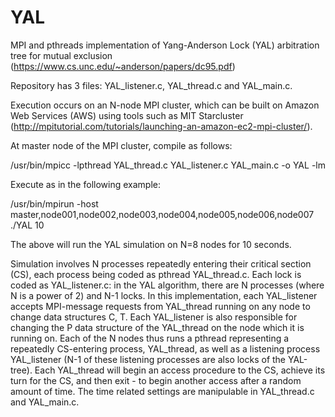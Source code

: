 # YAL
MPI and pthreads implementation of Yang-Anderson Lock (YAL) arbitration tree for mutual exclusion (https://www.cs.unc.edu/~anderson/papers/dc95.pdf)

Repository has 3 files: YAL_listener.c, YAL_thread.c and YAL_main.c.

Execution occurs on an N-node MPI cluster, which can be built on Amazon Web Services (AWS) using tools such as MIT Starcluster (http://mpitutorial.com/tutorials/launching-an-amazon-ec2-mpi-cluster/).

At master node of the MPI cluster, compile as follows:

/usr/bin/mpicc -lpthread YAL_thread.c YAL_listener.c YAL_main.c -o YAL -lm

Execute as in the following example:

/usr/bin/mpirun -host master,node001,node002,node003,node004,node005,node006,node007 ./YAL 10

The above will run the YAL simulation on N=8 nodes for 10 seconds.

Simulation involves N processes repeatedly entering their critical section (CS), each process being coded as pthread YAL_thread.c.
Each lock is coded as YAL_listener.c: in the YAL algorithm, there are N processes (where N is a power of 2) and N-1 locks.
In this implementation, each YAL_listener accepts MPI-message requests from YAL_thread running on any node to change data structures C, T.
Each YAL_listener is also responsible for changing the P data structure of the YAL_thread on the node which it is running on.
Each of the N nodes thus runs a pthread representing a repeatedly CS-entering process, YAL_thread, as well as a listening process YAL_listener (N-1 of these listening processes are also locks of the YAL-tree).
Each YAL_thread will begin an access procedure to the CS, achieve its turn for the CS, and then exit - to begin another access after a random amount of time.
The time related settings are manipulable in YAL_thread.c and YAL_main.c.
